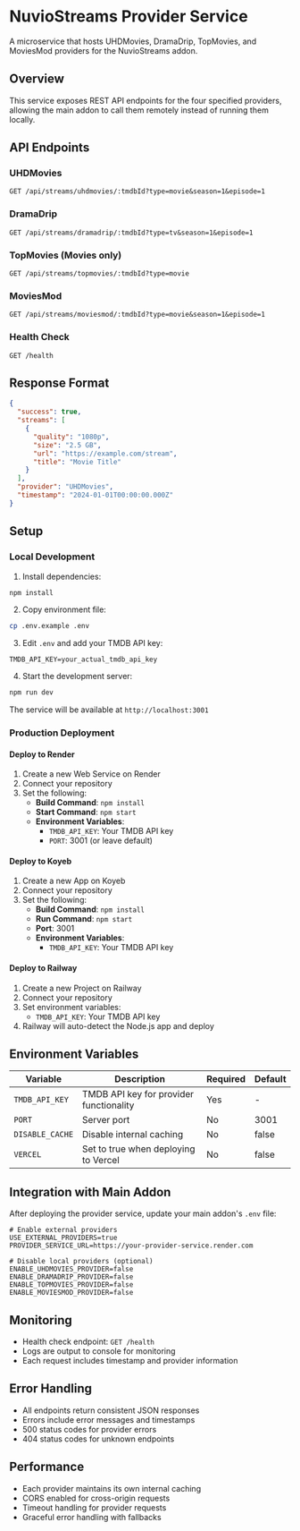 # NuvioStreams Provider Service

A microservice that hosts UHDMovies, DramaDrip, TopMovies, and MoviesMod providers for the NuvioStreams addon.

## Overview

This service exposes REST API endpoints for the four specified providers, allowing the main addon to call them remotely instead of running them locally.

## API Endpoints

### UHDMovies
```
GET /api/streams/uhdmovies/:tmdbId?type=movie&season=1&episode=1
```

### DramaDrip
```
GET /api/streams/dramadrip/:tmdbId?type=tv&season=1&episode=1
```

### TopMovies (Movies only)
```
GET /api/streams/topmovies/:tmdbId?type=movie
```

### MoviesMod
```
GET /api/streams/moviesmod/:tmdbId?type=movie&season=1&episode=1
```

### Health Check
```
GET /health
```

## Response Format

```json
{
  "success": true,
  "streams": [
    {
      "quality": "1080p",
      "size": "2.5 GB",
      "url": "https://example.com/stream",
      "title": "Movie Title"
    }
  ],
  "provider": "UHDMovies",
  "timestamp": "2024-01-01T00:00:00.000Z"
}
```

## Setup

### Local Development

1. Install dependencies:
```bash
npm install
```

2. Copy environment file:
```bash
cp .env.example .env
```

3. Edit `.env` and add your TMDB API key:
```
TMDB_API_KEY=your_actual_tmdb_api_key
```

4. Start the development server:
```bash
npm run dev
```

The service will be available at `http://localhost:3001`

### Production Deployment

#### Deploy to Render

1. Create a new Web Service on Render
2. Connect your repository
3. Set the following:
   - **Build Command**: `npm install`
   - **Start Command**: `npm start`
   - **Environment Variables**:
     - `TMDB_API_KEY`: Your TMDB API key
     - `PORT`: 3001 (or leave default)

#### Deploy to Koyeb

1. Create a new App on Koyeb
2. Connect your repository
3. Set the following:
   - **Build Command**: `npm install`
   - **Run Command**: `npm start`
   - **Port**: 3001
   - **Environment Variables**:
     - `TMDB_API_KEY`: Your TMDB API key

#### Deploy to Railway

1. Create a new Project on Railway
2. Connect your repository
3. Set environment variables:
   - `TMDB_API_KEY`: Your TMDB API key
4. Railway will auto-detect the Node.js app and deploy

## Environment Variables

| Variable | Description | Required | Default |
|----------|-------------|----------|---------|
| `TMDB_API_KEY` | TMDB API key for provider functionality | Yes | - |
| `PORT` | Server port | No | 3001 |
| `DISABLE_CACHE` | Disable internal caching | No | false |
| `VERCEL` | Set to true when deploying to Vercel | No | false |

## Integration with Main Addon

After deploying the provider service, update your main addon's `.env` file:

```env
# Enable external providers
USE_EXTERNAL_PROVIDERS=true
PROVIDER_SERVICE_URL=https://your-provider-service.render.com

# Disable local providers (optional)
ENABLE_UHDMOVIES_PROVIDER=false
ENABLE_DRAMADRIP_PROVIDER=false
ENABLE_TOPMOVIES_PROVIDER=false
ENABLE_MOVIESMOD_PROVIDER=false
```

## Monitoring

- Health check endpoint: `GET /health`
- Logs are output to console for monitoring
- Each request includes timestamp and provider information

## Error Handling

- All endpoints return consistent JSON responses
- Errors include error messages and timestamps
- 500 status codes for provider errors
- 404 status codes for unknown endpoints

## Performance

- Each provider maintains its own internal caching
- CORS enabled for cross-origin requests
- Timeout handling for provider requests
- Graceful error handling with fallbacks
